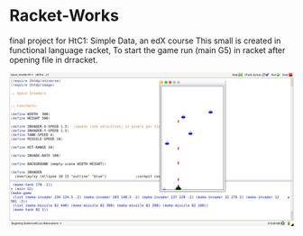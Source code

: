 # Racket-Works
final project for HtC1: Simple Data, an edX course
This small is created in functional language racket,
To start the game run (main G5) in racket after opening file in drracket.

![Alt text](/ss.png?raw=true "InGame Action")

